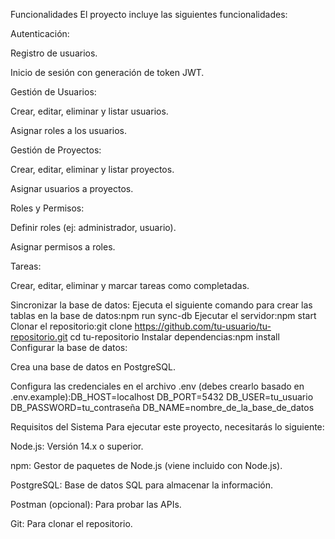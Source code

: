 Funcionalidades
El proyecto incluye las siguientes funcionalidades:

Autenticación:

Registro de usuarios.

Inicio de sesión con generación de token JWT.

Gestión de Usuarios:

Crear, editar, eliminar y listar usuarios.

Asignar roles a los usuarios.

Gestión de Proyectos:

Crear, editar, eliminar y listar proyectos.

Asignar usuarios a proyectos.

Roles y Permisos:

Definir roles (ej: administrador, usuario).

Asignar permisos a roles.

Tareas:

Crear, editar, eliminar y marcar tareas como completadas.

Sincronizar la base de datos:
Ejecuta el siguiente comando para crear las tablas en la base de datos:npm run sync-db
Ejecutar el servidor:npm start
Clonar el repositorio:git clone https://github.com/tu-usuario/tu-repositorio.git
cd tu-repositorio
Instalar dependencias:npm install
Configurar la base de datos:

Crea una base de datos en PostgreSQL.

Configura las credenciales en el archivo .env (debes crearlo basado en .env.example):DB_HOST=localhost
DB_PORT=5432
DB_USER=tu_usuario
DB_PASSWORD=tu_contraseña
DB_NAME=nombre_de_la_base_de_datos


Requisitos del Sistema
Para ejecutar este proyecto, necesitarás lo siguiente:

Node.js: Versión 14.x o superior.

npm: Gestor de paquetes de Node.js (viene incluido con Node.js).

PostgreSQL: Base de datos SQL para almacenar la información.

Postman (opcional): Para probar las APIs.

Git: Para clonar el repositorio.
